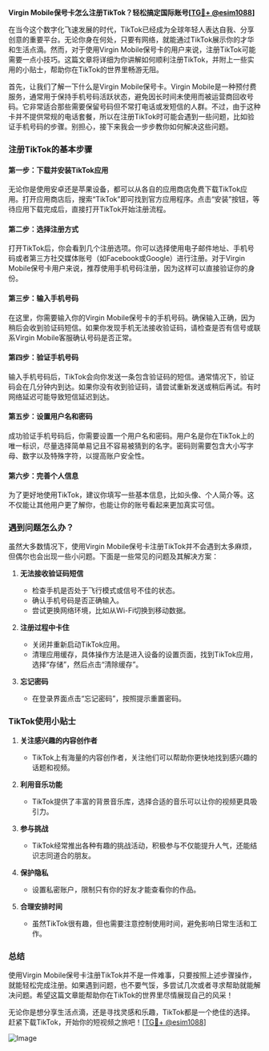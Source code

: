 **Virgin Mobile保号卡怎么注册TikTok？轻松搞定国际账号[[TG💪+ @esim1088](https://t.me/s/esim1088)]**

在当今这个数字化飞速发展的时代，TikTok已经成为全球年轻人表达自我、分享创意的重要平台。无论你身在何处，只要有网络，就能通过TikTok展示你的才华和生活点滴。然而，对于使用Virgin Mobile保号卡的用户来说，注册TikTok可能需要一点小技巧。这篇文章将详细为你讲解如何顺利注册TikTok，并附上一些实用的小贴士，帮助你在TikTok的世界里畅游无阻。

首先，让我们了解一下什么是Virgin Mobile保号卡。Virgin Mobile是一种预付费服务，通常用于保持手机号码活跃状态，避免因长时间未使用而被运营商回收号码。它非常适合那些需要保留号码但不常打电话或发短信的人群。不过，由于这种卡并不提供常规的电话套餐，所以在注册TikTok时可能会遇到一些问题，比如验证手机号码的步骤。别担心，接下来我会一步步教你如何解决这些问题。

### 注册TikTok的基本步骤

#### 第一步：下载并安装TikTok应用

无论你是使用安卓还是苹果设备，都可以从各自的应用商店免费下载TikTok应用。打开应用商店后，搜索“TikTok”即可找到官方应用程序。点击“安装”按钮，等待应用下载完成后，直接打开TikTok开始注册流程。

#### 第二步：选择注册方式

打开TikTok后，你会看到几个注册选项。你可以选择使用电子邮件地址、手机号码或者第三方社交媒体账号（如Facebook或Google）进行注册。对于Virgin Mobile保号卡用户来说，推荐使用手机号码注册，因为这样可以直接验证你的身份。

#### 第三步：输入手机号码

在这里，你需要输入你的Virgin Mobile保号卡的手机号码。确保输入正确，因为稍后会收到验证码短信。如果你发现手机无法接收验证码，请检查是否有信号或联系Virgin Mobile客服确认号码是否正常。

#### 第四步：验证手机号码

输入手机号码后，TikTok会向你发送一条包含验证码的短信。通常情况下，验证码会在几分钟内到达。如果你没有收到验证码，请尝试重新发送或稍后再试。有时网络延迟可能导致短信延迟到达。

#### 第五步：设置用户名和密码

成功验证手机号码后，你需要设置一个用户名和密码。用户名是你在TikTok上的唯一标识，尽量选择简单易记且不容易被猜到的名字。密码则需要包含大小写字母、数字以及特殊字符，以提高账户安全性。

#### 第六步：完善个人信息

为了更好地使用TikTok，建议你填写一些基本信息，比如头像、个人简介等。这不仅能让其他用户更了解你，也能让你的账号看起来更加真实可信。

### 遇到问题怎么办？

虽然大多数情况下，使用Virgin Mobile保号卡注册TikTok并不会遇到太多麻烦，但偶尔也会出现一些小问题。下面是一些常见的问题及其解决方案：

1. **无法接收验证码短信**
   - 检查手机是否处于飞行模式或信号不佳的状态。
   - 确认手机号码是否正确输入。
   - 尝试更换网络环境，比如从Wi-Fi切换到移动数据。

2. **注册过程中卡住**
   - 关闭并重新启动TikTok应用。
   - 清理应用缓存，具体操作方法是进入设备的设置页面，找到TikTok应用，选择“存储”，然后点击“清除缓存”。

3. **忘记密码**
   - 在登录界面点击“忘记密码”，按照提示重置密码。

### TikTok使用小贴士

1. **关注感兴趣的内容创作者**
   - TikTok上有海量的内容创作者，关注他们可以帮助你更快地找到感兴趣的话题和视频。

2. **利用音乐功能**
   - TikTok提供了丰富的背景音乐库，选择合适的音乐可以让你的视频更具吸引力。

3. **参与挑战**
   - TikTok经常推出各种有趣的挑战活动，积极参与不仅能提升人气，还能结识志同道合的朋友。

4. **保护隐私**
   - 设置私密账户，限制只有你的好友才能查看你的作品。

5. **合理安排时间**
   - 虽然TikTok很有趣，但也需要注意控制使用时间，避免影响日常生活和工作。

### 总结

使用Virgin Mobile保号卡注册TikTok并不是一件难事，只要按照上述步骤操作，就能轻松完成注册。如果遇到问题，也不要气馁，多尝试几次或者寻求帮助就能解决问题。希望这篇文章能帮助你在TikTok的世界里尽情展现自己的风采！

无论你是想分享生活点滴，还是寻找灵感和乐趣，TikTok都是一个绝佳的选择。赶紧下载TikTok，开始你的短视频之旅吧！[[TG💪+ @esim1088](https://t.me/s/esim1088)]

![Image](https://i.postimg.cc/4NQfJmqS/Snipaste-2025-05-13-00-14-12.png)